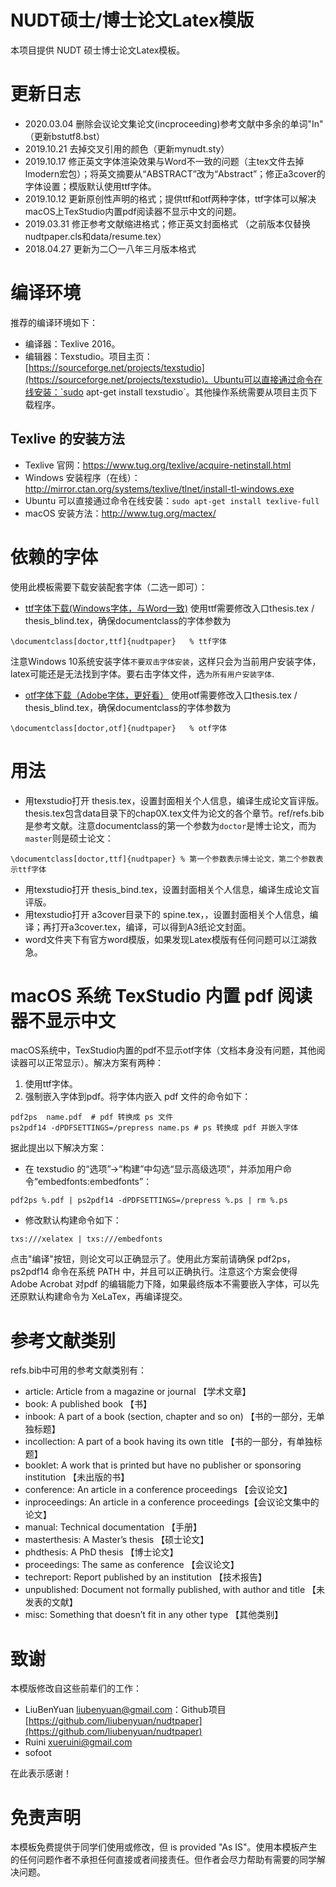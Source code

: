 # NUDT硕士/博士论文Latex模版

本项目提供 NUDT 硕士博士论文Latex模板。

# 更新日志
- 2020.03.04 删除会议论文集论文(incproceeding)参考文献中多余的单词"In" （更新bstutf8.bst）
- 2019.10.21 去掉交叉引用的颜色（更新mynudt.sty）
- 2019.10.17 修正英文字体渲染效果与Word不一致的问题（主tex文件去掉lmodern宏包）；将英文摘要从“ABSTRACT”改为“Abstract”；修正a3cover的字体设置；模版默认使用ttf字体。
- 2019.10.12 更新原创性声明的格式；提供ttf和otf两种字体，ttf字体可以解决macOS上TexStudio内置pdf阅读器不显示中文的问题。
- 2019.03.31 修正参考文献缩进格式；修正英文封面格式 （之前版本仅替换nudtpaper.cls和data/resume.tex）
- 2018.04.27 更新为二〇一八年三月版本格式



# 编译环境
推荐的编译环境如下：

+ 编译器：Texlive 2016。
+ 编辑器：Texstudio。项目主页：[https://sourceforge.net/projects/texstudio](https://sourceforge.net/projects/texstudio)。Ubuntu可以直接通过命令在线安装：`sudo apt-get install texstudio`。其他操作系统需要从项目主页下载程序。

## Texlive 的安装方法

- Texlive 官网：<https://www.tug.org/texlive/acquire-netinstall.html>
- Windows 安装程序（在线）：<http://mirror.ctan.org/systems/texlive/tlnet/install-tl-windows.exe>
- Ubuntu 可以直接通过命令在线安装：`sudo apt-get install texlive-full`
- macOS 安装方法：<http://www.tug.org/mactex/>


# 依赖的字体

使用此模板需要下载安装配套字体（二选一即可）：

+ [ttf字体下载(Windows字体，与Word一致)](https://github.com/TomHeaven/nudt_thesis/releases/download/v1.1/ttf.zip)
使用ttf需要修改入口thesis.tex / thesis_blind.tex，确保documentclass的字体参数为

```
\documentclass[doctor,ttf]{nudtpaper}   % ttf字体
```
注意Windows 10系统安装字体`不要双击字体安装`，这样只会为当前用户安装字体，latex可能还是无法找到字体。要右击字体文件，选`为所有用户安装字体`.

+ [otf字体下载（Adobe字体，更好看）](https://github.com/TomHeaven/nudt_thesis/releases/download/v1.1/otf.zip)
使用otf需要修改入口thesis.tex / thesis_blind.tex，确保documentclass的字体参数为

```
\documentclass[doctor,otf]{nudtpaper}   % otf字体
```

# 用法

+ 用texstudio打开 thesis.tex，设置封面相关个人信息，编译生成论文盲评版。thesis.tex包含data目录下的chap0X.tex文件为论文的各个章节。ref/refs.bib是参考文献。注意documentclass的第一个参数为`doctor`是博士论文，而为`master`则是硕士论文：

```
\documentclass[doctor,ttf]{nudtpaper} % 第一个参数表示博士论文，第二个参数表示ttf字体
```
+ 用texstudio打开 thesis_bind.tex，设置封面相关个人信息，编译生成论文盲评版。
+ 用texstudio打开 a3cover目录下的 spine.tex，，设置封面相关个人信息，编译；再打开a3cover.tex，编译，可以得到A3纸论文封面。
+ word文件夹下有官方word模版，如果发现Latex模版有任何问题可以江湖救急。



# macOS 系统 TexStudio 内置 pdf 阅读器不显示中文

macOS系统中，TexStudio内置的pdf不显示otf字体（文档本身没有问题，其他阅读器可以正常显示）。解决方案有两种：
1. 使用ttf字体。
2. 强制嵌入字体到pdf。将字体内嵌入 pdf 文件的命令如下：

```
pdf2ps  name.pdf  # pdf 转换成 ps 文件
ps2pdf14 -dPDFSETTINGS=/prepress name.ps # ps 转换成 pdf 并嵌入字体
```

据此提出以下解决方案：

+ 在 texstudio 的“选项”->“构建”中勾选“显示高级选项”，并添加用户命令“embedfonts:embedfonts”：

```
pdf2ps %.pdf | ps2pdf14 -dPDFSETTINGS=/prepress %.ps | rm %.ps
```
+ 修改默认构建命令如下：

```
txs:///xelatex | txs:///embedfonts
```

点击"编译"按钮，则论文可以正确显示了。使用此方案前请确保 pdf2ps，ps2pdf14 命令在系统 PATH 中，并且可以正确执行。注意这个方案会使得 Adobe Acrobat 对pdf 的编辑能力下降，如果最终版本不需要嵌入字体，可以先还原默认构建命令为 XeLaTex，再编译提交。

# 参考文献类别
refs.bib中可用的参考文献类别有：
+ article: Article from a magazine or journal 【学术文章】
+ book: A published book   【书】
+ inbook: A part of a book (section, chapter and so on)  【书的一部分，无单独标题】
+ incollection: A part of a book having its own title        【书的一部分，有单独标题】
+ booklet: A work that is printed but have no publisher or sponsoring institution 【未出版的书】
+ conference: An article in a conference proceedings    【会议论文】
+ inproceedings: An article in a conference proceedings【会议论文集中的论文】
+ manual: Technical documentation                             【手册】
+ masterthesis: A Master’s thesis                                【硕士论文】
+ phdthesis: A PhD thesis                                           【博士论文】
+ proceedings: The same as conference                       【会议论文】
+ techreport: Report published by an institution             【技术报告】
+ unpublished: Document not formally published, with author and title  【未发表的文献】
+ misc: Something that doesn’t fit in any other type       【其他类别】

# 致谢

本模版修改自这些前辈们的工作：

+ LiuBenYuan <liubenyuan@gmail.com>：Github项目[https://github.com/liubenyuan/nudtpaper](https://github.com/liubenyuan/nudtpaper)
+ Ruini <xueruini@gmail.com> 
+ sofoot

在此表示感谢！

# 免责声明

本模板免费提供于同学们使用或修改，但 is provided "As IS"。使用本模板产生的任何问题作者不承担任何直接或者间接责任。但作者会尽力帮助有需要的同学解决问题。

